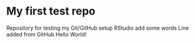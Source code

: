 # My first test repo
Repository for testing my Git/GitHub setup
RStudio add some words
Line added from GitHub
Hello World!